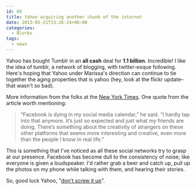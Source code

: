 ```yaml
---
id: 69
title: Yahoo acquiring another chunk of the internet
date: 2013-05-21T13:26:24+00:00
categories:
  - Blurbs
tags:
  - news
---
```

Yahoo has bought Tumblr in an **all cash** deal for **1.1 billion**. Incredible! I like the idea of tumblr, a network of blogging, with twitter-esque following. Here's hoping that Yahoo under Marissa's direction can continue to tie together the aging properties that is yahoo (hey, look at the flickr update– that wasn't so bad).

More information from the folks at the [New York Times](http://www.nytimes.com/2013/05/21/technology/social-media-is-moving-into-creativity-like-tumblr.html). One quote from the article worth mentioning:

> “Facebook is dying in my social media calendar,” he said. “I hardly tap into that anymore. It’s just so expected and just what my friends are doing. There’s something about the creativity of strangers on these other platforms that seems more interesting and creative, even more than the people I know in real life.”

This is something that I've noticed as all these social networks try to grasp at our presence. Facebook has become dull to the consistency of noise; like everyone is given a loudspeaker. I'd rather grab a beer and catch up, pull up the photos on my phone while talking with them, and hearing their stories.

So, good luck Yahoo, "[don't screw it up](http://mashable.com/2013/05/20/can-yahoo-ignore-tumblr-prn/)".